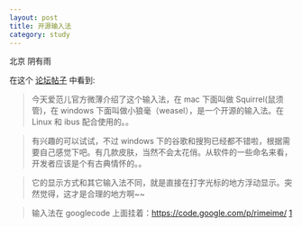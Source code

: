 ```yaml
---
layout: post
title: 开源输入法
category: study
---
```


北京  阴有雨

在这个 [论坛帖子](http://bbs.ifanr.com/forum.php?mod=viewthread&tid=16603)
中看到:

>今天爱范儿官方微薄介绍了这个输入法，在 mac 下面叫做 Squirrel(鼠须管)，在 windows 下面叫做小狼毫（weasel），是一个开源的输入法。在 Linux 和 ibus 配合使用的。。

>有兴趣的可以试试，不过 windows 下的谷歌和搜狗已经都不错啦，根据需要自己感觉下吧。有几款皮肤，当然不会太花俏。从软件的一些命名来看，开发者应该是个有古典情怀的。。

>它的显示方式和其它输入法不同，就是直接在打字光标的地方浮动显示。突然觉得，这才是合理的地方啊~~
  
>输入法在 googlecode 上面挂着：https://code.google.com/p/rimeime/  [1][]


[1]:https://code.google.com/p/rimeime/  "中州韻輸入法引擎开源页面"
